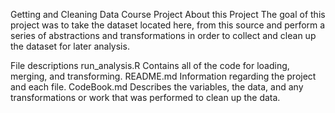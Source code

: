 Getting and Cleaning Data Course Project
About this Project
The goal of this project was to take the dataset located here, from this source and perform a series of abstractions and transformations in order to collect and clean up the dataset for later analysis.

File descriptions
run_analysis.R
Contains all of the code for loading, merging, and transforming.
README.md
Information regarding the project and each file.
CodeBook.md
Describes the variables, the data, and any transformations or work that was performed to clean up the data.
